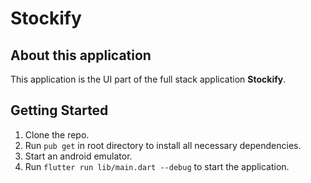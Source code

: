 # Stockify

## About this application

This application is the UI part of the full stack application **Stockify**.

## Getting Started

1. Clone the repo.
2. Run `pub get` in root directory to install all necessary dependencies.
3. Start an android emulator.
4. Run `flutter run lib/main.dart --debug` to start the application.

